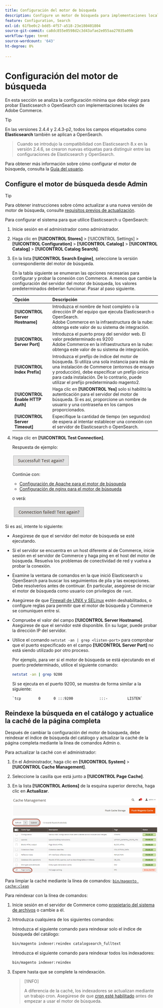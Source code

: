 ```yaml
---
title: Configuración del motor de búsqueda
description: Configure un motor de búsqueda para implementaciones locales de Adobe Commerce.
feature: Configuration, Search
exl-id: 61fbe0c2-bdd5-4f57-a518-23e180401804
source-git-commit: ca8dc855e0598d2c3d43afae2e055aa27035a09b
workflow-type: tm+mt
source-wordcount: '643'
ht-degree: 0%

---
```


# Configuración del motor de búsqueda

En esta sección se analiza la configuración mínima que debe elegir para probar Elasticsearch o OpenSearch con implementaciones locales de Adobe Commerce.

>[!TIP]
>
>En las versiones 2.4.4 y 2.4.3-p2, todos los campos etiquetados como **Elasticsearch** también se aplican a OpenSearch.
>>Cuando se introdujo la compatibilidad con Elasticsearch 8.x en la versión 2.4.6, se crearon nuevas etiquetas para distinguir entre las configuraciones de Elasticsearch y OpenSearch.

Para obtener más información sobre cómo configurar el motor de búsqueda, consulta la [Guía del usuario](https://experienceleague.adobe.com/docs/commerce-admin/catalog/catalog/search/search-configuration.html).

## Configure el motor de búsqueda desde Admin

>[!TIP]
>
>Para obtener instrucciones sobre cómo actualizar a una nueva versión de motor de búsqueda, consulte [requisitos previos de actualización](../../upgrade/prepare/prerequisites.md).

Para configurar el sistema para que utilice Elasticsearch u OpenSearch:

1. Inicie sesión en el administrador como administrador.
1. Haga clic en **[!UICONTROL Stores]** > [!UICONTROL Settings] > **[!UICONTROL Configuration]** > **[!UICONTROL Catalog]** > **[!UICONTROL Catalog]** > **[!UICONTROL Catalog Search]**.
1. En la lista **[!UICONTROL Search Engine]**, seleccione la versión correspondiente del motor de búsqueda.

   En la tabla siguiente se enumeran las opciones necesarias para configurar y probar la conexión con Commerce. A menos que cambie la configuración del servidor del motor de búsqueda, los valores predeterminados deberían funcionar. Pasar al paso siguiente.

   | Opción | Descripción |
   |--- |--- |
   | **[!UICONTROL Server Hostname]** | Introduzca el nombre de host completo o la dirección IP del equipo que ejecuta Elasticsearch o OpenSearch.<br>Adobe Commerce en la infraestructura de la nube: obtenga este valor de su sistema de integración. |
   | **[!UICONTROL Server Port]** | Introduzca el puerto proxy del servidor web. El valor predeterminado es 9200<br>Adobe Commerce en la infraestructura en la nube: obtenga este valor de su sistema de integración. |
   | **[!UICONTROL Index Prefix]** | Introduzca el prefijo de índice del motor de búsqueda. Si utiliza una sola instancia para más de una instalación de Commerce (entornos de ensayo y producción), debe especificar un prefijo único para cada instalación. De lo contrario, puede utilizar el prefijo predeterminado magento2. |
   | **[!UICONTROL Enable HTTP Auth]** | Haga clic en **[!UICONTROL Yes]** solo si habilitó la autenticación para el servidor del motor de búsqueda. Si es así, proporcione un nombre de usuario y una contraseña en los campos proporcionados. |
   | **[!UICONTROL Server Timeout]** | Especifique la cantidad de tiempo (en segundos) de espera al intentar establecer una conexión con el servidor de Elasticsearch o OpenSearch. |

1. Haga clic en **[!UICONTROL Test Connection]**.

   Respuesta de ejemplo:

   ![éxito](../../assets/configuration/elastic_test-success.png)

   Continúe con:

   - [Configuración de Apache para el motor de búsqueda](../../installation/prerequisites/search-engine/configure-apache.md)
   - [Configuración de nginx para el motor de búsqueda](../../installation/prerequisites/search-engine/configure-nginx.md)

   o verá:

   ![error](../../assets/configuration/elastic_test-fail.png)

Si es así, intente lo siguiente:

- Asegúrese de que el servidor del motor de búsqueda se esté ejecutando.
- Si el servidor se encuentra en un host diferente al de Commerce, inicie sesión en el servidor de Commerce y haga ping en el host del motor de búsqueda. Resuelva los problemas de conectividad de red y vuelva a probar la conexión.
- Examine la ventana de comandos en la que inició Elasticsearch u OpenSearch para buscar los seguimientos de pila y las excepciones. Debe resolverlos antes de continuar. En particular, asegúrese de iniciar el motor de búsqueda como usuario con privilegios de `root`.
- Asegúrese de que [Firewall de UNIX y SELinux](../../installation/prerequisites/search-engine/overview.md#firewall-and-selinux) estén deshabilitados, o configure reglas para permitir que el motor de búsqueda y Commerce se comuniquen entre sí.
- Compruebe el valor del campo **[!UICONTROL Server Hostname]**. Asegúrese de que el servidor esté disponible. En su lugar, puede probar la dirección IP del servidor.
- Utilice el comando `netstat -an | grep <listen-port>` para comprobar que el puerto especificado en el campo **[!UICONTROL Server Port]** no está siendo utilizado por otro proceso.

  Por ejemplo, para ver si el motor de búsqueda se está ejecutando en el puerto predeterminado, utilice el siguiente comando:

  ```bash
  netstat -an | grep 9200
  ```

  Si se ejecuta en el puerto 9200, se muestra de forma similar a la siguiente:

  ```
  `tcp        0      0 :::9200            :::-         LISTEN`
  ```

## Reindexe la búsqueda en el catálogo y actualice la caché de la página completa

Después de cambiar la configuración del motor de búsqueda, debe reindexar el índice de búsqueda del catálogo y actualizar la caché de la página completa mediante la línea de comandos Admin o.

Para actualizar la caché con el administrador:

1. En el Administrador, haga clic en **[!UICONTROL System]** > **[!UICONTROL Cache Management]**.
1. Seleccione la casilla que está junto a **[!UICONTROL Page Cache]**.
1. En la lista **[!UICONTROL Actions]** de la esquina superior derecha, haga clic en **Actualizar**.

   ![administración de caché](../../assets/configuration/refresh-cache.png)

Para limpiar la caché mediante la línea de comandos: [`bin/magento cache:clean`](../cli/manage-cache.md#clean-and-flush-cache-types)

Para reindexar con la línea de comandos:

1. Inicie sesión en el servidor de Commerce como [propietario del sistema de archivos](../../installation/prerequisites/file-system/overview.md) o cambie a él.
1. Introduzca cualquiera de los siguientes comandos:

   Introduzca el siguiente comando para reindexar solo el índice de búsqueda del catálogo:

   ```bash
   bin/magento indexer:reindex catalogsearch_fulltext
   ```

   Introduzca el siguiente comando para reindexar todos los indexadores:

   ```bash
   bin/magento indexer:reindex
   ```

1. Espere hasta que se complete la reindexación.

   >[!INFO]
   >
   >A diferencia de la caché, los indexadores se actualizan mediante un trabajo cron. Asegúrese de que [cron esté habilitado](../cli/configure-cron-jobs.md) antes de empezar a usar el motor de búsqueda.
